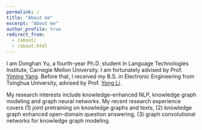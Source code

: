 ```yaml
---
permalink: /
title: "About me"
excerpt: "About me"
author_profile: true
redirect_from: 
  - /about/
  - /about.html
---
```


I am Donghan Yu, a fourth-year Ph.D. student in Language Technologies Institute, Carnegie Mellon University. I am fortunately advised by Prof. [Yiming Yang](https://www.cs.cmu.edu/~./yiming/). Before that, I received my B.S. in Electronic Engineering from Tsinghua University, advised by Prof. [Yong Li](http://fi.ee.tsinghua.edu.cn/~liyong/). 

My research interests include knowledge-enhanced NLP, knowledge graph modeling and graph neural networks. My recent research experience covers (1) joint pretraining on knowledge graphs and texts, (2) knowledge graph enhanced open-domain question answering, (3) graph convolutional networks for knowledge graph modeling.


